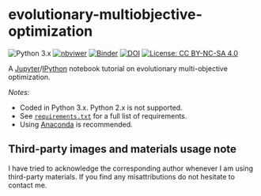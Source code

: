 # evolutionary-multiobjective-optimization

![Python 3.x](https://img.shields.io/badge/python-3.x-green.svg)
[![nbviwer](https://img.shields.io/badge/view%20in-nbviewer-orange.svg)](http://nbviewer.jupyter.org/github/lmarti/evolutionary-multiobjective-optimization/tree/master/)
[![Binder](http://mybinder.org/badge.svg)](http://mybinder.org/)
[![DOI](https://zenodo.org/badge/DOI/10.5281/zenodo.495739.svg)](https://doi.org/10.5281/zenodo.495739)
[![License: CC BY-NC-SA 4.0](https://img.shields.io/badge/license-CC%20BY--NC--SA%204.0-lightgrey.svg)](http://creativecommons.org/licenses/by-nc-sa/4.0/)

A [Jupyter](https://www.jupyter.org)/[IPython](https://www.ipython.org) notebook tutorial on evolutionary multi-objective optimization.

*Notes:* 
* Coded in Python 3.x. Python 2.x is not supported.
* See [`requirements.txt`](https://github.com/lmarti/evolutionary-multiobjective-optimization/blob/master/requirements.txt) for a full list of requirements. 
* Using [Anaconda](https://www.continuum.io/downloads) is recommended.

## Third-party images and materials usage note

I have tried to acknowledge the corresponding author whenever I am using third-party materials. If you find any misattributions do not hesitate to contact me.
